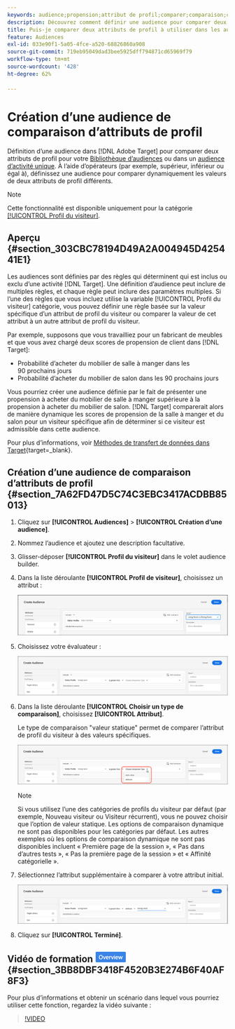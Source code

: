 ```yaml
---
keywords: audience;propension;attribut de profil;comparer;comparaison;créer une audience;création d’audience
description: Découvrez comment définir une audience pour comparer deux attributs de profil.
title: Puis-je comparer deux attributs de profil à utiliser dans les audiences ?
feature: Audiences
exl-id: 033e90f1-5a05-4fce-a520-68826860a908
source-git-commit: 719eb95049dad3bee5925dff794871cd65969f79
workflow-type: tm+mt
source-wordcount: '428'
ht-degree: 62%

---
```


# Création d’une audience de comparaison d’attributs de profil

Définition d’une audience dans [!DNL Adobe Target] pour comparer deux attributs de profil pour votre [Bibliothèque d’audiences](/help/main/c-target/c-audiences/audiences.md) ou dans un [audience d’activité unique](/help/main/c-target/creating-activity-only-audience.md). À l’aide d’opérateurs (par exemple, supérieur, inférieur ou égal à), définissez une audience pour comparer dynamiquement les valeurs de deux attributs de profil différents.

>[!NOTE]
>
>Cette fonctionnalité est disponible uniquement pour la catégorie [[!UICONTROL Profil du visiteur]](/help/main/c-target/c-audiences/c-target-rules/visitor-profile.md#concept_E972690B9A4C4372A34229FA37EDA38E).

## Aperçu {#section_303CBC78194D49A2A004945D425441E1}

Les audiences sont définies par des règles qui déterminent qui est inclus ou exclu d’une activité [!DNL Target]. Une définition d’audience peut inclure de multiples règles, et chaque règle peut inclure des paramètres multiples. Si l’une des règles que vous incluez utilise la variable [!UICONTROL Profil du visiteur] catégorie, vous pouvez définir une règle basée sur la valeur spécifique d’un attribut de profil du visiteur ou comparer la valeur de cet attribut à un autre attribut de profil du visiteur.

Par exemple, supposons que vous travailliez pour un fabricant de meubles et que vous avez chargé deux scores de propension de client dans [!DNL Target]:

* Probabilité d’acheter du mobilier de salle à manger dans les 90 prochains jours
* Probabilité d’acheter du mobilier de salon dans les 90 prochains jours

Vous pourriez créer une audience définie par le fait de présenter une propension à acheter du mobilier de salle à manger supérieure à la propension à acheter du mobilier de salon. [!DNL Target] comparerait alors de manière dynamique les scores de propension de la salle à manger et du salon pour un visiteur spécifique afin de déterminer si ce visiteur est admissible dans cette audience.

Pour plus d’informations, voir [Méthodes de transfert de données dans Target](https://developer.adobe.com/target/before-implement/methods-to-get-data-into-target/methods-to-get-data-into-target/){target=_blank}.

## Création d’une audience de comparaison d’attributs de profil {#section_7A62FD47D5C74C3EBC3417ACDBB85013}

1. Cliquez sur **[!UICONTROL Audiences]** > **[!UICONTROL Création d’une audience]**.
1. Nommez l’audience et ajoutez une description facultative.
1. Glisser-déposer **[!UICONTROL Profil du visiteur]** dans le volet audience builder.
1. Dans la liste déroulante **[!UICONTROL Profil de visiteur]**, choisissez un attribut :

   ![Score de propension 1](assets/propensity_score_1.png)

1. Choisissez votre évaluateur :

   ![Score de propension 2](assets/propensity_score_2.png)

1. Dans la liste déroulante **[!UICONTROL Choisir un type de comparaison]**, choisissez **[!UICONTROL Attribut]**.

   Le type de comparaison &quot;valeur statique&quot; permet de comparer l’attribut de profil du visiteur à des valeurs spécifiques.

   ![Score de propension 3](assets/propensity_score_3.png)

   >[!NOTE]
   >
   >Si vous utilisez l’une des catégories de profils du visiteur par défaut (par exemple, Nouveau visiteur ou Visiteur récurrent), vous ne pouvez choisir que l’option de valeur statique. Les options de comparaison dynamique ne sont pas disponibles pour les catégories par défaut. Les autres exemples où les options de comparaison dynamique ne sont pas disponibles incluent « Première page de la session », « Pas dans d’autres tests », « Pas la première page de la session » et « Affinité catégorielle ».

1. Sélectionnez l’attribut supplémentaire à comparer à votre attribut initial.

   ![](assets/propensity_score_4.png)

1. Cliquez sur **[!UICONTROL Terminé]**.

## Vidéo de formation ![Badge d’aperçu](/help/main/assets/overview.png) {#section_3BB8DBF3418F4520B3E274B6F40AF8F3}

Pour plus d’informations et obtenir un scénario dans lequel vous pourriez utiliser cette fonction, regardez la vidéo suivante :

>[!VIDEO](https://video.tv.adobe.com/v/23218/)
